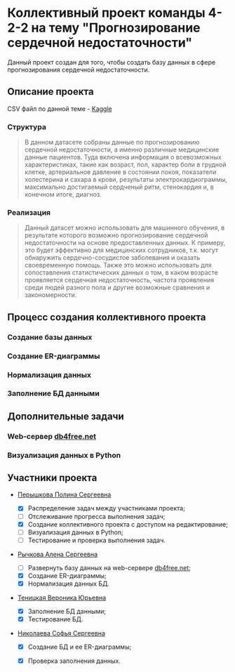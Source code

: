# Коллективный проект команды 4-2-2 на тему "Прогнозирование сердечной недостаточности"

Данный проект создан для того, чтобы создать базу данных в сфере прогнозирования сердечной недостаточности.

## Описание проекта

CSV файл по данной теме - [Kaggle](https://www.kaggle.com/datasets/fedesoriano/heart-failure-prediction)

### Структура
>В данном датасете собраны данные по прогнозированию сердечной недостаточности, а именно различные медицинские данные пациентов. Туда включена информация о всевозможных характеристиках, такие как возраст, пол, характер боли в грудной клетке,
>артериальное давление в состоянии покоя, показатели холестерина и сахара в крови, результаты электрокардиограммы, максимально достигаемый сердченый ритм, стенокардия и, в конечном итоге, диагноз.

### Реализация
>Данный датасет можно использовать для машинного обучения, в результате которого возможно прогнозирование сердечной недостаточности на основе предоставленных данных. К примеру, это будет эффективно для медицинских сотрудников, т.к.
>могут обнаружить сердечно-сосудистое заболевания и оказать своевременную помощь. Также это можно использовать для сопоставления статистических данных о том, в каком возрасте проявляется сердечная недостаточность, частота проявления
>среди людей разного пола и другие возможные сравнения и закономерности.

## Процесс создания коллективного проекта

### Создание базы данных
>

### Создание ER-диаграммы
>

### Нормализация данных
>

### Заполнение БД данными
>

## Дополнительные задачи

### Web-сервер [db4free.net](https://db4free.net/)
>

### Визуализация данных в Python
>


## Участники проекта 

* [Перышкова Полина Сергеевна](https://github.com/PeryshkovaP)

    - [x] Распределение задач между участниками проекта;
    - [ ] Отслеживание прогресса выполнения задач;
    - [x] Создание коллективного проекта с доступом на редактирование;
    - [ ] Визуализация данных в Python;
    - [ ] Тестирование и проверка выполнения задач.
    
* [Рычкова Алена Сергеевна](https://github.com/aaalenushkaa)
  
    - [ ] Развернуть базу данных на web-сервере [db4free.net](https://db4free.net/);
    - [x] Создание ER-диаграммы;
    - [x] Нормализация данных БД.
   
* [Теницкая Вероника Юрьевна](https://github.com/tenitskayav)
  
    - [x] Заполнение БД данными;
    - [x] Тестирование БД.

* [Николаева Софья Сергеевна](https://github.com/sofya365)

    - [x] Создание БД и ее ER-диаграммы;
    - [x] Проверка заполнения данных.






